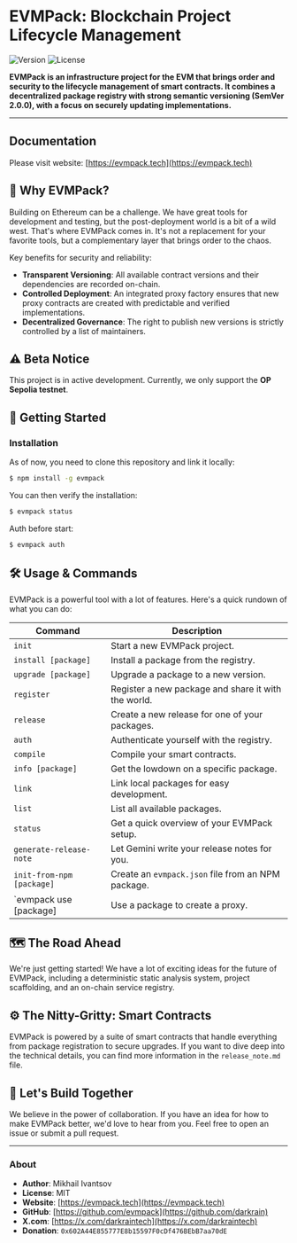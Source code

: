 # EVMPack: Blockchain Project Lifecycle Management

![Version](https://img.shields.io/badge/version-1.0.0--beta.1-blue)
![License](https://img.shields.io/badge/license-MIT-green)

**EVMPack is an infrastructure project for the EVM that brings order and security to the lifecycle management of smart contracts. It combines a decentralized package registry with strong semantic versioning (SemVer 2.0.0), with a focus on securely updating implementations.**

---

## Documentation

Please visit website: [https://evmpack.tech](https://evmpack.tech)

## 🤔 Why EVMPack?

Building on Ethereum can be a challenge. We have great tools for development and testing, but the post-deployment world is a bit of a wild west. That's where EVMPack comes in. It's not a replacement for your favorite tools, but a complementary layer that brings order to the chaos.

Key benefits for security and reliability:
- **Transparent Versioning**: All available contract versions and their dependencies are recorded on-chain.
- **Controlled Deployment**: An integrated proxy factory ensures that new proxy contracts are created with predictable and verified implementations.
- **Decentralized Governance**: The right to publish new versions is strictly controlled by a list of maintainers.


## ⚠️ Beta Notice

This project is in active development. Currently, we only support the **OP Sepolia testnet**.

## 🚀 Getting Started

### Installation

As of now, you need to clone this repository and link it locally:

```bash
$ npm install -g evmpack
```

You can then verify the installation:
```bash
$ evmpack status
```

Auth before start:
```bash
$ evmpack auth
```

## 🛠️ Usage & Commands

EVMPack is a powerful tool with a lot of features. Here's a quick rundown of what you can do:

| Command | Description |
|---|---|
| `init` | Start a new EVMPack project. |
| `install [package]` | Install a package from the registry. |
| `upgrade [package]` | Upgrade a package to a new version. |
| `register` | Register a new package and share it with the world. |
| `release` | Create a new release for one of your packages. |
| `auth` | Authenticate yourself with the registry. |
| `compile` | Compile your smart contracts. |
| `info [package]` | Get the lowdown on a specific package. |
| `link` | Link local packages for easy development. |
| `list` | List all available packages. |
| `status` | Get a quick overview of your EVMPack setup. |
| `generate-release-note` | Let Gemini write your release notes for you. |
| `init-from-npm [package]`| Create an `evmpack.json` file from an NPM package. |
| `evmpack use [package] | Use a package to create a proxy. |


## 🗺️ The Road Ahead

We're just getting started! We have a lot of exciting ideas for the future of EVMPack, including a deterministic static analysis system, project scaffolding, and an on-chain service registry.


## ⚙️ The Nitty-Gritty: Smart Contracts

EVMPack is powered by a suite of smart contracts that handle everything from package registration to secure upgrades. If you want to dive deep into the technical details, you can find more information in the `release_note.md` file.

## 🤝 Let's Build Together

We believe in the power of collaboration. If you have an idea for how to make EVMPack better, we'd love to hear from you. Feel free to open an issue or submit a pull request.

---

### About

*   **Author**: Mikhail Ivantsov
*   **License**: MIT
*   **Website**: [https://evmpack.tech](https://evmpack.tech)
*   **GitHub**: [https://github.com/evmpack](https://github.com/darkrain)
*   **X.com**: [https://x.com/darkraintech](https://x.com/darkraintech)
*   **Donation**: `0x602A44E855777E8b15597F0cDf476BEbB7aa70dE`
